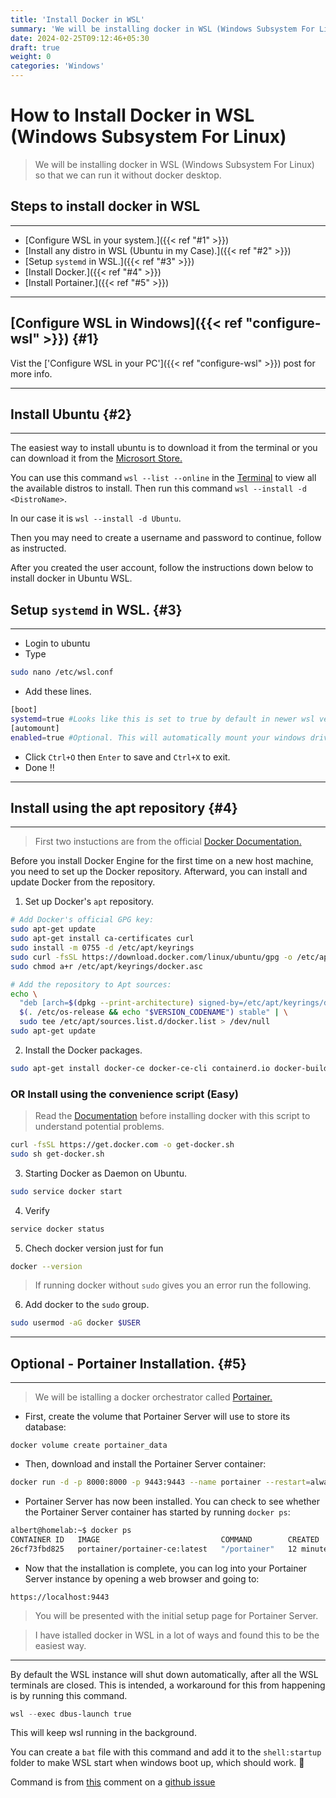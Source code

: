 ```yaml
---
title: 'Install Docker in WSL'
summary: 'We will be installing docker in WSL (Windows Subsystem For Linux) so that we can run it without docker desktop.'
date: 2024-02-25T09:12:46+05:30
draft: true
weight: 0
categories: 'Windows'
---
```


# How to Install Docker in WSL (Windows Subsystem For Linux)

> We will be installing docker in WSL (Windows Subsystem For Linux) so that we can run it without docker desktop.

## Steps to install docker in WSL

---

* [Configure WSL in your system.]({{< ref "#1" >}})
* [Install any distro in WSL (Ubuntu in my Case).]({{< ref "#2" >}})
* [Setup `systemd` in WSL.]({{< ref "#3" >}})
* [Install Docker.]({{< ref "#4" >}})
* [Install Portainer.]({{< ref "#5" >}})

---

## [Configure WSL in Windows]({{< ref "configure-wsl" >}}) {#1}

Vist the ['Configure WSL in your PC']({{< ref "configure-wsl" >}}) post for more info. 

---

## Install Ubuntu {#2}

---

The easiest way to install ubuntu is to download it from the terminal or you can download it from the [Microsort Store.](https://apps.microsoft.com/detail/9pdxgncfsczv?hl=en-us&gl=IN)

You can use this command `wsl --list --online` in the [Terminal](https://apps.microsoft.com/detail/9n0dx20hk701?rtc=1&hl=en-in&gl=IN) to view all the available distros to install. Then run this command `wsl --install -d <DistroName>`.

In our case it is `wsl --install -d Ubuntu`.

Then you may need to create a username and password to continue, follow as instructed.

After you created the user account, follow the instructions down below to install docker in Ubuntu WSL.

## Setup `systemd` in WSL. {#3}

---

* Login to ubuntu
* Type

```bash
sudo nano /etc/wsl.conf
```

* Add these lines.

```bash
[boot]
systemd=true #Looks like this is set to true by default in newer wsl versions.
[automount]
enabled=true #Optional. This will automatically mount your windows drives to the /mnt/ path.
```

* Click `Ctrl+O` then `Enter` to save and `Ctrl+X` to exit.
* Done !!

---

## Install using the apt repository {#4}

---

> First two instuctions are from the official [Docker Documentation.](https://docs.docker.com/engine/install/ubuntu/#install-using-the-repository)

Before you install Docker Engine for the first time on a new host machine, you need to set up the Docker repository. Afterward, you can install and update Docker from the repository.

1. Set up Docker's `apt` repository.

```bash
# Add Docker's official GPG key:
sudo apt-get update
sudo apt-get install ca-certificates curl
sudo install -m 0755 -d /etc/apt/keyrings
sudo curl -fsSL https://download.docker.com/linux/ubuntu/gpg -o /etc/apt/keyrings/docker.asc
sudo chmod a+r /etc/apt/keyrings/docker.asc

# Add the repository to Apt sources:
echo \
  "deb [arch=$(dpkg --print-architecture) signed-by=/etc/apt/keyrings/docker.asc] https://download.docker.com/linux/ubuntu \
  $(. /etc/os-release && echo "$VERSION_CODENAME") stable" | \
  sudo tee /etc/apt/sources.list.d/docker.list > /dev/null
sudo apt-get update
```

2. Install the Docker packages.

```bash
sudo apt-get install docker-ce docker-ce-cli containerd.io docker-buildx-plugin docker-compose-plugin
```

### OR Install using the convenience script (Easy)

>Read the [Documentation](https://docs.docker.com/engine/install/ubuntu/#install-using-the-convenience-script) before installing docker with this script to understand potential problems.

```bash
curl -fsSL https://get.docker.com -o get-docker.sh
sudo sh get-docker.sh
```


3. Starting Docker as Daemon on Ubuntu.

```bash
sudo service docker start
```

4. Verify 

```bash
service docker status
```

5. Chech docker version just for fun

```bash
docker --version
```

> If running docker without `sudo` gives you an error run the following.

6. Add docker to the `sudo` group.

```bash
sudo usermod -aG docker $USER
```

---

## Optional - Portainer Installation. {#5}

---

> We will be istalling a docker orchestrator called [Portainer.](https://www.portainer.io/)

* First, create the volume that Portainer Server will use to store its database:

```bas
docker volume create portainer_data
```

* Then, download and install the Portainer Server container:

```bash
docker run -d -p 8000:8000 -p 9443:9443 --name portainer --restart=always -v /var/run/docker.sock:/var/run/docker.sock -v portainer_data:/data portainer/portainer-ce:latest
```

* Portainer Server has now been installed. You can check to see whether the Portainer Server container has started by running `docker ps`:

```bash
albert@homelab:~$ docker ps
CONTAINER ID   IMAGE                           COMMAND        CREATED          STATUS         PORTS                                                                                            NAMES
26cf73fbd825   portainer/portainer-ce:latest   "/portainer"   12 minutes ago   Up 7 seconds   0.0.0.0:8000->8000/tcp, :::8000->8000/tcp, 0.0.0.0:9443->9443/tcp, :::9443->9443/tcp, 9000/tcp   portainer
```

* Now that the installation is complete, you can log into your Portainer Server instance by opening a web browser and going to:

```http
https://localhost:9443
```

>You will be presented with the initial setup page for Portainer Server.

>I have istalled docker in WSL in a lot of ways and found this to be the easiest way.

---

By default the WSL instance will shut down automatically, after all the WSL terminals are closed. This is intended, a workaround for this from happening is by running this command.
```powershell
wsl --exec dbus-launch true
```
This will keep wsl running in the background.

You can create a `bat` file with this command and add it to the `shell:startup` folder to make WSL start when windows boot up, which should work. 🤞

Command is from [this](https://github.com/microsoft/WSL/issues/10138#issuecomment-1593856698) comment on a [github issue](https://github.com/microsoft/WSL/issues/10138)
